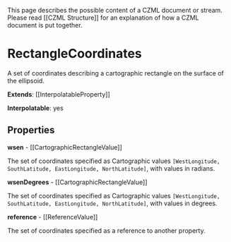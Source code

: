 This page describes the possible content of a CZML document or stream.  Please read [[CZML Structure]] for an explanation of how a CZML document is put together.

# RectangleCoordinates

A set of coordinates describing a cartographic rectangle on the surface of the ellipsoid.

**Extends**: [[InterpolatableProperty]]

**Interpolatable**: yes

## Properties

**wsen** - [[CartographicRectangleValue]]

The set of coordinates specified as Cartographic values `[WestLongitude, SouthLatitude, EastLongitude, NorthLatitude]`, with values in radians.


**wsenDegrees** - [[CartographicRectangleValue]]

The set of coordinates specified as Cartographic values `[WestLongitude, SouthLatitude, EastLongitude, NorthLatitude]`, with values in degrees.


**reference** - [[ReferenceValue]]

The set of coordinates specified as a reference to another property.


